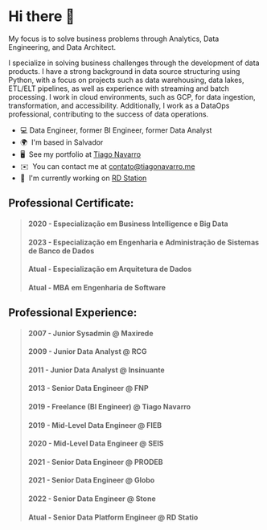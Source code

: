 Hi there 👋  
==============================  

My focus is to solve business problems through Analytics, Data Engineering, and Data Architect.  

I specialize in solving business challenges through the development of data products. I have a strong background in data source structuring using Python, with a focus on projects such as data warehousing, data lakes, ETL/ELT pipelines, as well as experience with streaming and batch processing. I work in cloud environments, such as GCP, for data ingestion, transformation, and accessibility. Additionally, I work as a DataOps professional, contributing to the success of data operations.  

* 💻 Data Engineer, former BI Engineer, former Data Analyst  
* 🌍  I'm based in Salvador  
* 🖥️  See my portfolio at [Tiago Navarro](http://tiagonavarro.me)  
* ✉️  You can contact me at [contato@tiagonavarro.me](mailto:contato@tiagonavarro.me)  
* 🚀  I'm currently working on [RD Station](http://rdstation.com)  

## Professional Certificate:  

> #### 2020 - Especialização em Business Intelligence e Big Data
> #### 2023 - Especialização em Engenharia e Administração de Sistemas de Banco de Dados
> #### Atual - Especialização em Arquitetura de Dados
> #### Atual - MBA em Engenharia de Software

## Professional Experience:  

> #### 2007 - Junior Sysadmin @ Maxirede
> #### 2009 - Junior Data Analyst @ RCG
> #### 2011 - Junior Data Analyst @ Insinuante
> #### 2013 - Senior Data Engineer @ FNP
> #### 2019 - Freelance (BI Engineer) @ Tiago Navarro
> #### 2019 - Mid-Level Data Engineer @ FIEB
> #### 2020 - Mid-Level Data Engineer @ SEIS
> #### 2021 - Senior Data Engineer @ PRODEB
> #### 2021 - Senior Data Engineer @ Globo
> #### 2022 - Senior Data Engineer @ Stone
> #### Atual - Senior Data Platform Engineer @ RD Statio
